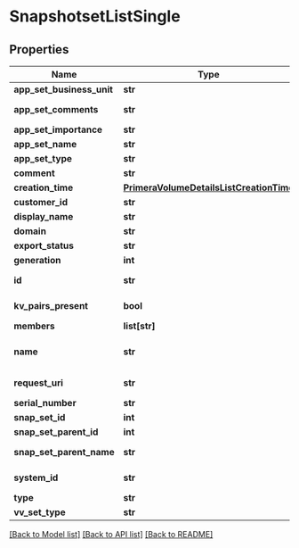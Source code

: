# SnapshotsetListSingle

## Properties
Name | Type | Description | Notes
------------ | ------------- | ------------- | -------------
**app_set_business_unit** | **str** | Appset BusinessUnit | [optional] 
**app_set_comments** | **str** | Application set comments | [optional] 
**app_set_importance** | **str** | Importance Level | [optional] 
**app_set_name** | **str** | Application set name | [optional] 
**app_set_type** | **str** | Type of the snapshotset | [optional] 
**comment** | **str** | Comments if any | [optional] 
**creation_time** | [**PrimeraVolumeDetailsListCreationTime**](PrimeraVolumeDetailsListCreationTime.md) |  | [optional] 
**customer_id** | **str** | customerId | [optional] 
**display_name** | **str** | Display Name | [optional] 
**domain** | **str** | Domain name | [optional] 
**export_status** | **str** | Export status | [optional] 
**generation** | **int** | generation | [optional] 
**id** | **str** | uid of the snapshotset. &#x60;Filter&#x60; | [optional] 
**kv_pairs_present** | **bool** | Represents KV pairs present or not | [optional] 
**members** | **list[str]** | Volume Names | [optional] 
**name** | **str** | Name of the snapshotset. &#x60;Filter, Sort&#x60; | [optional] 
**request_uri** | **str** | RequestUri for snapshotsets resources | [optional] 
**serial_number** | **str** | Serial number. | [optional] 
**snap_set_id** | **int** | ID | [optional] 
**snap_set_parent_id** | **int** | ParentId of the snapSet | [optional] 
**snap_set_parent_name** | **str** | Parent name of the snapSet | [optional] 
**system_id** | **str** | SystemUid/serialNumber of the array. | [optional] 
**type** | **str** | type | [optional] 
**vv_set_type** | **str** | Type of the volume-set | [optional] 

[[Back to Model list]](../README.md#documentation-for-models) [[Back to API list]](../README.md#documentation-for-api-endpoints) [[Back to README]](../README.md)


